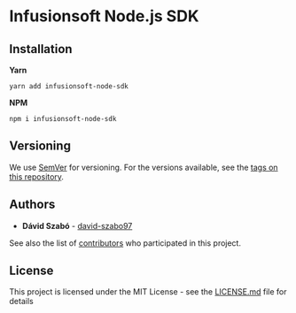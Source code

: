 Infusionsoft Node.js SDK
=========

## Installation

**Yarn**

`yarn add infusionsoft-node-sdk`

**NPM**

`npm i infusionsoft-node-sdk`

## Versioning

We use [SemVer](http://semver.org/) for versioning. For the versions available, see the [tags on this repository](https://github.com/david-szabo97/Infusionsoft-Node-SDK/tags).

## Authors

* **Dávid Szabó** - [david-szabo97](https://github.com/david-szabo97)

See also the list of [contributors](https://github.com/david-szabo97/Infusionsoft-Node-SDK/contributors) who participated in this project.

## License

This project is licensed under the MIT License - see the [LICENSE.md](LICENSE.md) file for details